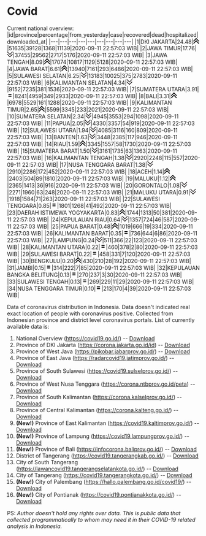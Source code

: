 # Covid
Current national overview:
|id|province|percentage|from_yesterday|case|recovered|dead|hospitalized|downloaded_at|
|---|---|---|---|---|---|---|---|---|
|1|DKI JAKARTA|24.48|![up](https://github.com/ariefrachmannn/covid/raw/master/img/rsz_img_186982.png)|51635|39128|1368|11139|2020-09-11 22:57:03 WIB|
|2|JAWA TIMUR|17.76|![down](https://github.com/ariefrachmannn/covid/raw/master/img/rsz_down.png)|37455|29562|2717|5176|2020-09-11 22:57:03 WIB|
|3|JAWA TENGAH|8.09|![up](https://github.com/ariefrachmannn/covid/raw/master/img/rsz_img_186982.png)|17074|10817|1129|5128|2020-09-11 22:57:03 WIB|
|4|JAWA BARAT|6.61|![up](https://github.com/ariefrachmannn/covid/raw/master/img/rsz_img_186982.png)|13940|7161|293|6486|2020-09-11 22:57:03 WIB|
|5|SULAWESI SELATAN|6.25|![down](https://github.com/ariefrachmannn/covid/raw/master/img/rsz_down.png)|13183|10025|375|2783|2020-09-11 22:57:03 WIB|
|6|KALIMANTAN SELATAN|4.34|![down](https://github.com/ariefrachmannn/covid/raw/master/img/rsz_down.png)|9152|7235|381|1536|2020-09-11 22:57:03 WIB|
|7|SUMATERA UTARA|3.91|![equal](https://github.com/ariefrachmannn/covid/raw/master/img/rsz_equal.png)|8241|4959|349|2933|2020-09-11 22:57:03 WIB|
|8|BALI|3.31|![up](https://github.com/ariefrachmannn/covid/raw/master/img/rsz_img_186982.png)|6978|5529|161|1288|2020-09-11 22:57:03 WIB|
|9|KALIMANTAN TIMUR|2.65|![up](https://github.com/ariefrachmannn/covid/raw/master/img/rsz_img_186982.png)|5599|3345|233|2021|2020-09-11 22:57:03 WIB|
|10|SUMATERA SELATAN|2.34|![down](https://github.com/ariefrachmannn/covid/raw/master/img/rsz_down.png)|4945|3553|294|1098|2020-09-11 22:57:03 WIB|
|11|PAPUA|2.05|![down](https://github.com/ariefrachmannn/covid/raw/master/img/rsz_down.png)|4330|3357|54|919|2020-09-11 22:57:03 WIB|
|12|SULAWESI UTARA|1.94|![down](https://github.com/ariefrachmannn/covid/raw/master/img/rsz_down.png)|4085|3116|160|809|2020-09-11 22:57:03 WIB|
|13|BANTEN|1.63|![down](https://github.com/ariefrachmannn/covid/raw/master/img/rsz_down.png)|3448|2385|117|946|2020-09-11 22:57:03 WIB|
|14|RIAU|1.59|![up](https://github.com/ariefrachmannn/covid/raw/master/img/rsz_img_186982.png)|3345|1557|58|1730|2020-09-11 22:57:03 WIB|
|15|SUMATERA BARAT|1.50|![down](https://github.com/ariefrachmannn/covid/raw/master/img/rsz_down.png)|3161|1735|63|1363|2020-09-11 22:57:03 WIB|
|16|KALIMANTAN TENGAH|1.38|![down](https://github.com/ariefrachmannn/covid/raw/master/img/rsz_down.png)|2920|2248|115|557|2020-09-11 22:57:03 WIB|
|17|NUSA TENGGARA BARAT|1.38|![down](https://github.com/ariefrachmannn/covid/raw/master/img/rsz_down.png)|2910|2286|172|452|2020-09-11 22:57:03 WIB|
|18|ACEH|1.14|![up](https://github.com/ariefrachmannn/covid/raw/master/img/rsz_img_186982.png)|2403|504|89|1810|2020-09-11 22:57:03 WIB|
|19|MALUKU|1.12|![up](https://github.com/ariefrachmannn/covid/raw/master/img/rsz_img_186982.png)|2365|1413|36|916|2020-09-11 22:57:03 WIB|
|20|GORONTALO|1.08|![down](https://github.com/ariefrachmannn/covid/raw/master/img/rsz_down.png)|2271|1960|63|248|2020-09-11 22:57:03 WIB|
|21|MALUKU UTARA|0.91|![down](https://github.com/ariefrachmannn/covid/raw/master/img/rsz_down.png)|1918|1584|71|263|2020-09-11 22:57:03 WIB|
|22|SULAWESI TENGGARA|0.85|![equal](https://github.com/ariefrachmannn/covid/raw/master/img/rsz_equal.png)|1801|1268|41|492|2020-09-11 22:57:03 WIB|
|23|DAERAH ISTIMEWA YOGYAKARTA|0.83|![up](https://github.com/ariefrachmannn/covid/raw/master/img/rsz_img_186982.png)|1744|1313|50|381|2020-09-11 22:57:03 WIB|
|24|KEPULAUAN RIAU|0.64|![down](https://github.com/ariefrachmannn/covid/raw/master/img/rsz_down.png)|1357|724|46|587|2020-09-11 22:57:03 WIB|
|25|PAPUA BARAT|0.48|![up](https://github.com/ariefrachmannn/covid/raw/master/img/rsz_img_186982.png)|1019|666|19|334|2020-09-11 22:57:03 WIB|
|26|KALIMANTAN BARAT|0.35|![equal](https://github.com/ariefrachmannn/covid/raw/master/img/rsz_equal.png)|736|644|6|86|2020-09-11 22:57:03 WIB|
|27|LAMPUNG|0.24|![down](https://github.com/ariefrachmannn/covid/raw/master/img/rsz_down.png)|511|366|22|123|2020-09-11 22:57:03 WIB|
|28|KALIMANTAN UTARA|0.22|![equal](https://github.com/ariefrachmannn/covid/raw/master/img/rsz_equal.png)|460|378|2|80|2020-09-11 22:57:03 WIB|
|29|SULAWESI BARAT|0.22|![equal](https://github.com/ariefrachmannn/covid/raw/master/img/rsz_equal.png)|458|331|7|120|2020-09-11 22:57:03 WIB|
|30|BENGKULU|0.20|![up](https://github.com/ariefrachmannn/covid/raw/master/img/rsz_img_186982.png)|430|210|28|192|2020-09-11 22:57:03 WIB|
|31|JAMBI|0.15|![equal](https://github.com/ariefrachmannn/covid/raw/master/img/rsz_equal.png)|314|222|7|85|2020-09-11 22:57:03 WIB|
|32|KEPULAUAN BANGKA BELITUNG|0.13|![equal](https://github.com/ariefrachmannn/covid/raw/master/img/rsz_equal.png)|270|237|3|30|2020-09-11 22:57:03 WIB|
|33|SULAWESI TENGAH|0.13|![equal](https://github.com/ariefrachmannn/covid/raw/master/img/rsz_equal.png)|269|229|11|29|2020-09-11 22:57:03 WIB|
|34|NUSA TENGGARA TIMUR|0.10|![equal](https://github.com/ariefrachmannn/covid/raw/master/img/rsz_equal.png)|213|170|4|39|2020-09-11 22:57:03 WIB|

Data of coronavirus distribution in Indonesia. Data doesn't indicated real exact location of people with coronavirus positive. Collected from Indonesian province and district level coronavirus portals. List of currently available data is:
1. National Overview (https://covid19.go.id/) -- [Download](https://www.dropbox.com/s/66ly270fw4y76fx/covid_nasional.csv?dl=0)
2. Province of DKI Jakarta (https://corona.jakarta.go.id/id) -- [Download](https://riwayat-file-covid-19-dki-jakarta-jakartagis.hub.arcgis.com/)
3. Province of West Java (https://pikobar.jabarprov.go.id/) -- [Download](https://www.dropbox.com/s/alg0zp60fylq6cn/covid_jabar.csv?dl=0)
4. Province of East Java (https://radarcovid19.jatimprov.go.id/) -- [Download](https://www.dropbox.com/sh/e7vtgcnl4ckbvr4/AADo9UMRDZvrhHn66qTHZOvNa?dl=0)
5. Province of South Sulawesi (https://covid19.sulselprov.go.id/) -- [Download](https://www.dropbox.com/s/z5ek23lwcztj7z7/covid_sulsel.csv?dl=0)
6. Province of West Nusa Tenggara (https://corona.ntbprov.go.id/peta) -- [Download](https://www.dropbox.com/s/4p2k93n42xx0c00/covid_ntb.csv?dl=0)
7. Province of South Kalimantan (https://corona.kalselprov.go.id/) -- [Download](https://www.dropbox.com/sh/7aa2kvz8lb04pzz/AADH1Oj5oFMw2mp-D3JStPRsa?dl=0)
8. Province of Central Kalimantan (https://corona.kalteng.go.id/) -- [Download](https://www.dropbox.com/s/9q01v5r3ys2ozk4/covid_kalteng.csv?dl=0)
9. **(New!)** Province of East Kalimantan (https://covid19.kaltimprov.go.id/) -- [Download](https://www.dropbox.com/sh/qhpxj532nm80goa/AAB6ek_fp1__ieTR0TFQpfIga?dl=0)
10. **(New!)** Province of Lampung (https://covid19.lampungprov.go.id/) -- [Download](https://www.dropbox.com/s/ecuew6oa9kzwqwx/covid_lampung.csv?dl=0)
11. **(New!)** Province of Bali (https://infocorona.baliprov.go.id/) -- [Download](https://www.dropbox.com/sh/iceiwun4ufttmiu/AAC7dSRMpfTjPI1Lfzw-LeCUa?dl=0)
12. District of Tangerang (https://covid19.tangerangkab.go.id/) -- [Download](https://www.dropbox.com/sh/yxovyy6sy5bnz4p/AACZzVHinisKmz8oQWyQJ3nua?dl=0)
13. City of South Tangerang (https://lawancovid19.tangerangselatankota.go.id/) -- [Download](https://www.dropbox.com/s/zlvxo4ivswdzmle/covid_tangsel.csv?dl=0)
14. City of Tangerang (https://covid19.tangerangkota.go.id/) -- [Download](https://www.dropbox.com/s/e53224kvdrpjzy0/covid_tangkot.csv?dl=0)
15. **(New!)** City of Palembang (https://hallo.palembang.go.id/covid19/) -- [Download](https://www.dropbox.com/sh/oj17bhwhlpjht9e/AABZEG-OiaSaFvikATDx6coEa?dl=0)
16. **(New!)** City of Pontianak (https://covid19.pontianakkota.go.id/) -- [Download](https://www.dropbox.com/sh/66if3y4ly51j4sh/AADQ-zwLGa7Kz4ZzJgDw2-3na?dl=0)

PS: *Author doesn't hold any rights over data. This is public data that collected programmatically to whom may need it in their COVID-19 related analysis in Indonesia.*
